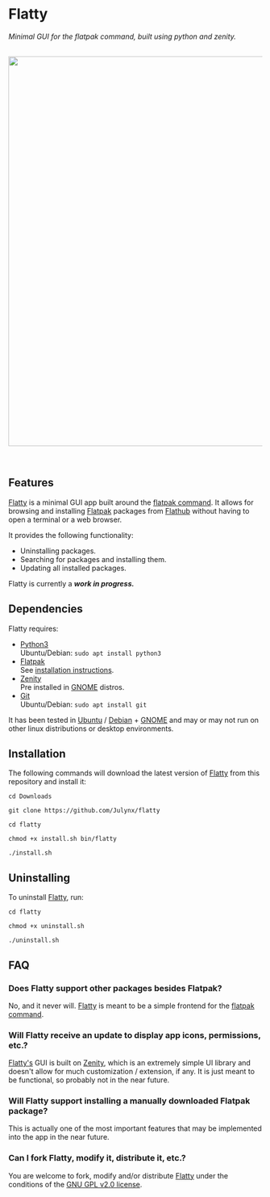 # Flatty
*Minimal GUI for the flatpak command, built using python and zenity.*
<br><br>

<p align="center">  
  <img width="772" src="https://i.imgur.com/WLFAoN2.png">
</p>
<br>

## Features
[Flatty](https://github.com/Julynx/flatty) is a minimal GUI app built around the [flatpak command](https://docs.flatpak.org/en/latest/flatpak-command-reference.html). 
It allows for browsing and installing [Flatpak](https://flatpak.org/) packages from [Flathub](https://flathub.org/) without having to open a terminal or a web browser.

It provides the following functionality:
- Uninstalling packages.
- Searching for packages and installing them.
- Updating all installed packages.

Flatty is currently a ***work in progress.*** 

## Dependencies
Flatty requires:
- [Python3](https://www.python.org/downloads/)    
Ubuntu/Debian: ```sudo apt install python3```
- [Flatpak](https://flatpak.org)           
See [installation instructions](https://flatpak.org/setup/).
- [Zenity](https://help.gnome.org/users/zenity/)  
Pre installed in [GNOME](https://www.gnome.org/) distros.
- [Git](https://git-scm.com/)                     
Ubuntu/Debian: `sudo apt install git`

It has been tested in [Ubuntu](https://ubuntu.com/) / [Debian](https://www.debian.org/) + [GNOME](https://www.gnome.org/) 
and may or may not run on other linux distributions or desktop environments.

## Installation
The following commands will download the latest version of [Flatty](https://github.com/Julynx/flatty) from this repository and install it:
```
cd Downloads
```
```
git clone https://github.com/Julynx/flatty
```
```
cd flatty
```
```
chmod +x install.sh bin/flatty
```
```
./install.sh
```

## Uninstalling
To uninstall [Flatty](https://github.com/Julynx/flatty), run:
```
cd flatty
```
```
chmod +x uninstall.sh
```
```
./uninstall.sh
```
## FAQ
### **Does Flatty support other packages besides Flatpak?**

No, and it never will. [Flatty](https://github.com/Julynx/flatty) is meant to be a simple frontend for the [flatpak command](https://docs.flatpak.org/en/latest/flatpak-command-reference.html).

### **Will Flatty receive an update to display app icons, permissions, etc.?**

[Flatty's](https://github.com/Julynx/flatty) GUI is built on [Zenity](https://help.gnome.org/users/zenity/), which is an extremely simple UI library and doesn't allow for much customization / extension, if any.
It is just meant to be functional, so probably not in the near future.

### **Will Flatty support installing a manually downloaded Flatpak package?**

This is actually one of the most important features that may be implemented into the app in the near future.

### **Can I fork Flatty, modify it, distribute it, etc.?**

You are welcome to fork, modify and/or distribute [Flatty](https://github.com/Julynx/flatty) under the conditions of the [GNU GPL v2.0 license](https://www.gnu.org/licenses/old-licenses/gpl-2.0.html).

